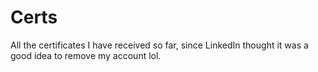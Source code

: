 # Certs
All the certificates I have received so far, since LinkedIn thought it was a good idea to remove my account lol.
